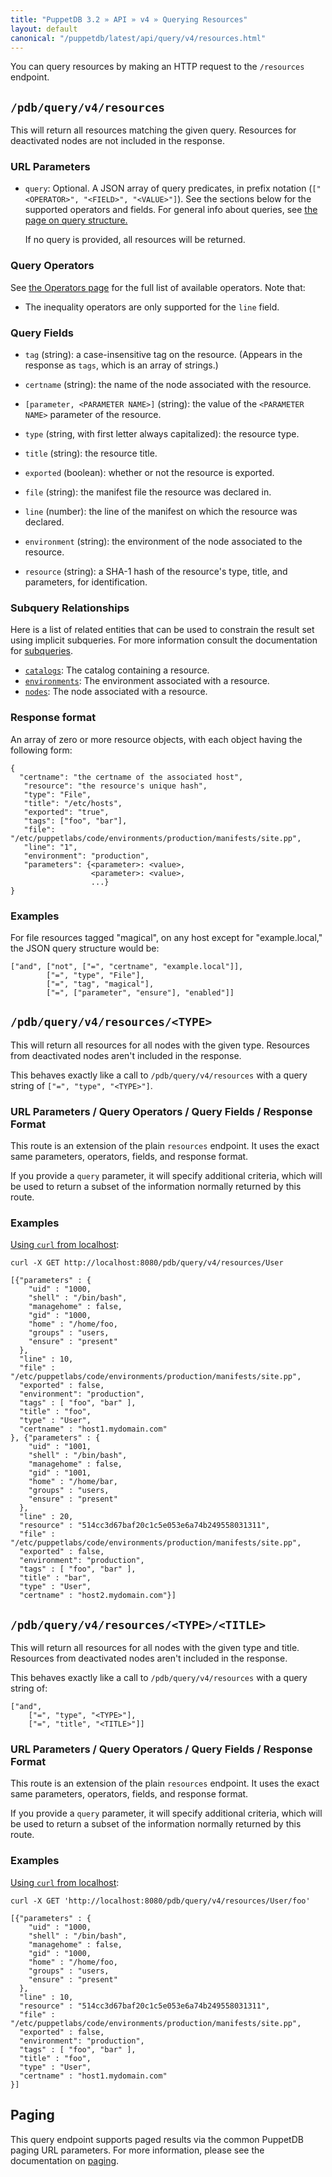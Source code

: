 ```yaml
---
title: "PuppetDB 3.2 » API » v4 » Querying Resources"
layout: default
canonical: "/puppetdb/latest/api/query/v4/resources.html"
---
```


[curl]: ../curl.html#using-curl-from-localhost-non-sslhttp
[paging]: ./paging.html
[query]: ./query.html
[subqueries]: ./operators.html#subquery-operators
[catalogs]: ./catalogs.html
[environments]: ./environments.html
[nodes]: ./nodes.html

You can query resources by making an HTTP request to the
`/resources` endpoint.

## `/pdb/query/v4/resources`

This will return all resources matching the given query. Resources for
deactivated nodes are not included in the response.

### URL Parameters

* `query`: Optional. A JSON array of query predicates, in prefix notation (`["<OPERATOR>", "<FIELD>", "<VALUE>"]`). See the sections below for the supported operators and fields. For general info about queries, see [the page on query structure.][query]

    If no query is provided, all resources will be returned.

### Query Operators

See [the Operators page](./operators.html) for the full list of available operators. Note that:

* The inequality operators are only supported for the `line` field.

### Query Fields

* `tag` (string): a case-insensitive tag on the resource. (Appears in the response as `tags`, which is an array of strings.)

* `certname` (string): the name of the node associated with the resource.

* `[parameter, <PARAMETER NAME>]` (string): the value of the `<PARAMETER NAME>` parameter of the resource.

* `type` (string, with first letter always capitalized): the resource type.

* `title` (string): the resource title.

* `exported` (boolean): whether or not the resource is exported.

* `file` (string): the manifest file the resource was declared in.

* `line` (number): the line of the manifest on which the resource was declared.

* `environment` (string): the environment of the node associated to the resource.

* `resource` (string): a SHA-1 hash of the resource's type, title, and parameters, for identification.

### Subquery Relationships

Here is a list of related entities that can be used to constrain the result set using
implicit subqueries. For more information consult the documentation for [subqueries].

* [`catalogs`][catalogs]: The catalog containing a resource.
* [`environments`][environments]: The environment associated with a resource.
* [`nodes`][nodes]: The node associated with a resource.

### Response format

An array of zero or more resource objects, with each object having the
following form:

    {
      "certname": "the certname of the associated host",
       "resource": "the resource's unique hash",
       "type": "File",
       "title": "/etc/hosts",
       "exported": "true",
       "tags": ["foo", "bar"],
       "file": "/etc/puppetlabs/code/environments/production/manifests/site.pp",
       "line": "1",
       "environment": "production",
       "parameters": {<parameter>: <value>,
                      <parameter>: <value>,
                      ...}
    }

### Examples

For file resources tagged "magical", on any host except
for "example.local," the JSON query structure would be:

    ["and", ["not", ["=", "certname", "example.local"]],
            ["=", "type", "File"],
            ["=", "tag", "magical"],
            ["=", ["parameter", "ensure"], "enabled"]]


## `/pdb/query/v4/resources/<TYPE>`

This will return all resources for all nodes with the given
type. Resources from deactivated nodes aren't included in the
response.

This behaves exactly like a call to `/pdb/query/v4/resources` with a
query string of `["=", "type", "<TYPE>"]`.

### URL Parameters / Query Operators / Query Fields / Response Format

This route is an extension of the plain `resources` endpoint. It uses the exact same parameters, operators, fields, and response format.

If you provide a `query` parameter, it will specify additional criteria, which will be
used to return a subset of the information normally returned by
this route.

### Examples

[Using `curl` from localhost][curl]:

    curl -X GET http://localhost:8080/pdb/query/v4/resources/User

    [{"parameters" : {
        "uid" : "1000,
        "shell" : "/bin/bash",
        "managehome" : false,
        "gid" : "1000,
        "home" : "/home/foo,
        "groups" : "users,
        "ensure" : "present"
      },
      "line" : 10,
      "file" : "/etc/puppetlabs/code/environments/production/manifests/site.pp",
      "exported" : false,
      "environment": "production",
      "tags" : [ "foo", "bar" ],
      "title" : "foo",
      "type" : "User",
      "certname" : "host1.mydomain.com"
    }, {"parameters" : {
        "uid" : "1001,
        "shell" : "/bin/bash",
        "managehome" : false,
        "gid" : "1001,
        "home" : "/home/bar,
        "groups" : "users,
        "ensure" : "present"
      },
      "line" : 20,
      "resource" : "514cc3d67baf20c1c5e053e6a74b249558031311",
      "file" : "/etc/puppetlabs/code/environments/production/manifests/site.pp",
      "exported" : false,
      "environment": "production",
      "tags" : [ "foo", "bar" ],
      "title" : "bar",
      "type" : "User",
      "certname" : "host2.mydomain.com"}]

## `/pdb/query/v4/resources/<TYPE>/<TITLE>`

This will return all resources for all nodes with the given type and
title. Resources from deactivated nodes aren't included in the
response.

This behaves exactly like a call to `/pdb/query/v4/resources` with a
query string of:

    ["and",
        ["=", "type", "<TYPE>"],
        ["=", "title", "<TITLE>"]]

### URL Parameters / Query Operators / Query Fields / Response Format

This route is an extension of the plain `resources` endpoint. It uses the exact same parameters, operators, fields, and response format.

If you provide a `query` parameter, it will specify additional criteria, which will be
used to return a subset of the information normally returned by
this route.

### Examples

[Using `curl` from localhost][curl]:

    curl -X GET 'http://localhost:8080/pdb/query/v4/resources/User/foo'

    [{"parameters" : {
        "uid" : "1000,
        "shell" : "/bin/bash",
        "managehome" : false,
        "gid" : "1000,
        "home" : "/home/foo,
        "groups" : "users,
        "ensure" : "present"
      },
      "line" : 10,
      "resource" : "514cc3d67baf20c1c5e053e6a74b249558031311",
      "file" : "/etc/puppetlabs/code/environments/production/manifests/site.pp",
      "exported" : false,
      "environment": "production",
      "tags" : [ "foo", "bar" ],
      "title" : "foo",
      "type" : "User",
      "certname" : "host1.mydomain.com"
    }]

## Paging

This query endpoint supports paged results via the common PuppetDB paging
URL parameters.  For more information, please see the documentation
on [paging][paging].

